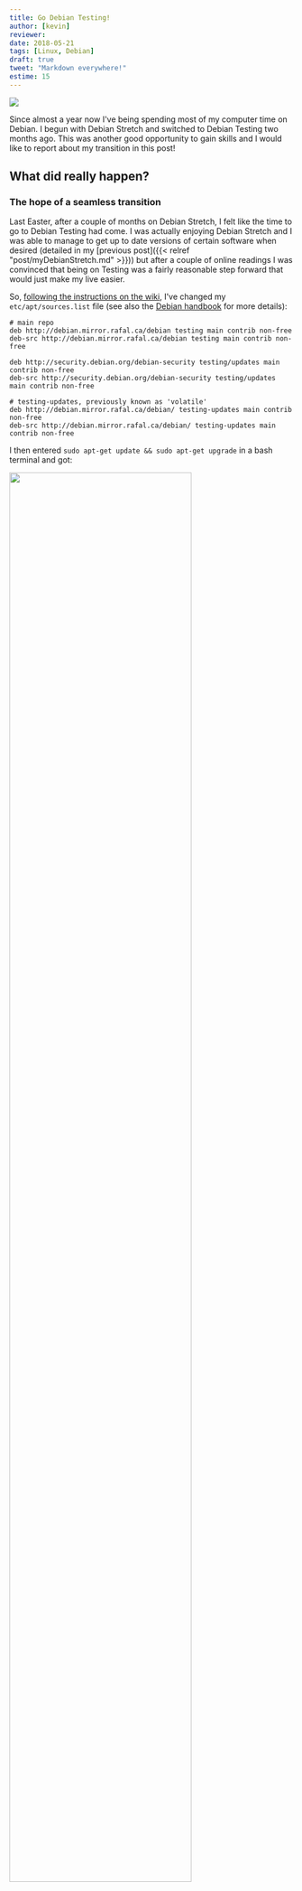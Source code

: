 ```yaml
---
title: Go Debian Testing!
author: [kevin]
reviewer:
date: 2018-05-21
tags: [Linux, Debian]
draft: true
tweet: "Markdown everywhere!"
estime: 15
---
```



 ![](https://img.shields.io/badge/inSileco-UnderReview-ffdd55.svg)

Since almost a year now I've being spending most of my computer time on Debian.
I begun with Debian Stretch and switched to Debian Testing two months ago.
This was another good opportunity to gain skills and I would like to report
about my transition in this post!


## What did really happen?

### The hope of a seamless transition

Last Easter, after a couple of months on Debian Stretch, I felt like the time
to go to Debian Testing had come. I was actually enjoying Debian Stretch and
I was able to manage to get up to date versions of certain software when desired
(detailed in my [previous post]({{< relref "post/myDebianStretch.md" >}})) but
after a couple of online readings I was convinced that being on Testing
was a fairly reasonable step forward that would just make my live easier.

So, [following the instructions on the wiki](https://wiki.debian.org/DebianTesting),
I've changed my `etc/apt/sources.list` file (see also the [Debian handbook](https://debian-handbook.info/browse/stable/apt.html#id-1.9.10.8)
for more details):

```
# main repo
deb http://debian.mirror.rafal.ca/debian testing main contrib non-free
deb-src http://debian.mirror.rafal.ca/debian testing main contrib non-free

deb http://security.debian.org/debian-security testing/updates main contrib non-free
deb-src http://security.debian.org/debian-security testing/updates main contrib non-free

# testing-updates, previously known as 'volatile'
deb http://debian.mirror.rafal.ca/debian/ testing-updates main contrib non-free
deb-src http://debian.mirror.rafal.ca/debian/ testing-updates main contrib non-free
```

I then entered `sudo apt-get update && sudo apt-get upgrade` in a
bash terminal and got:

<img src="assets/updeb0.png#center" style="width:80%"></img>


Many, many upgrades! They were expected and I therefore proceeded and entered
`Y` which triggered the downloading of the required files:

<img src = "assets/updeb1.png#center" style="width:80%"></img>

A few messages popped up to warn me about major changes during the
installation process, for instance for PostgreSQL:

<img src = "assets/updeb2.png#center" style="width:80%"></img>


and back-up manager:

<img src = "assets/updeb3.png#center" style="width:80%"></img>



### A (minor) delusion

This first 1524 upgrades took 29 minutes (not bad at all) and I thought it
would be that easy! But after some time on Debian and the subsequent
changes I've made, migrating to Testing required further steps and I guess
it (at least partially) explains the number of [packages kept back](https://askubuntu.com/questions/601/the-following-packages-have-been-kept-back-why-and-how-do-i-solve-it)
I had.

To install the rest of the packages, I cautiously installed them using
`sudo apt-get install`:

<img src = "assets/updeb4.png#center" style="width:80%"></img>

If I recall correctly, I proceeded as follows:

1. `sudo apt-get install firstPackagekeptBack`
2. Do some packages remain kept back?
3. if yes go back to 1

I don't think this is the best approach as I could have either copy-paste
the full package list and install them all at once or use [`dist-upgrade`](https://askubuntu.com/questions/81585/what-is-dist-upgrade-and-why-does-it-upgrade-more-than-upgrade),
but it worked:

<img src = "assets/updeb5.png#center" style="width:80%"></img>

"Yeah!! all right, all done, all good!", that's what I was thinking at that
stage.


### My :heart: stopped beating... for a few hours only!

What do you do when all is installed? Well, you reboot, right? So I did!
The logging page looked the same but once logged in there
was a nightmarish blue screen (you know, the kind of screen Windows is famous for!) :scream:!
My GNOME desktop environment had disappeared :scream:! Here begun a
few hours of confusion... I actually felt a bit lost that's why I did not
take screenshot or detailed notes about what's was happening but I recall
more or less what I did to solve this mess (a mess I am responsible for).

First of all I learned very helpful shortcuts that enable to switch from
the Desktop environment to the Command Line Interface (CLI): `ctrl + atl + f2`
and conversely `ctrl + atl + f3` (even more funny I was not able to use it
first because somehow I turned `FnLock` on). So, even though I was not able
to use GNOME I was able to see what was happening using the CLI. And
so I searched on the internet (I had another computer) for a solution
and there I leanr that I could check the status of the [display mangers](https://wiki.debian.org/DisplayManager)
using `systemctl` for instance for the Gnome Display Manager (gdm):

```
systemctl status gdm
```

(see https://unix.stackexchange.com/questions/204387/debian-not-booting-into-gui)
and then I realize there was something wrong with gnome. So first I decided
to install another display manager, I chose [lightdm](https://wiki.debian.org/LightDM)
and it worked well. I was relieved that everything was working well (no
more weird blue screen) but I really wanted my GNOME back and so I thought
that I needed to reinstall it:

```
sudo apt-get install --reinstall gnome3
```

The reinstallation went Ok but it was not working... until I removed lightdm,
that I cannot explain... But in the end GNOME was back, the update
was completed! Given what I went through I think it is worth spending
some time learning about the different graphical desktops Debian offers,
I recommend the reading of the [Debian Handbook](https://debian-handbook.info/browse/stable/sect.graphical-desktops.html),
and this article for [Ubuntu useres](https://support.system76.com/articles/desktop-environment/)
which interestingly assert that:

> In Ubuntu 16.04, make sure to choose lightdm as the display manager
> when prompted. Choosing gdm, sddm, or another, will break the installation.   

By the way note that `echo $DESKTOP_SESSION` indicates the desktop
environment you are currently using and if you are eager to change the
use display manager you have to reconfigure a display manager package, *e.g.*
`dpkg-reconfigure gdm3` (in su mode).





## What about my new setup?


### Kernel and GNOME version

As in my first post, I use [inxi](https://smxi.org/docs/inxi.htm) tpo
provide some details regarding my setup:

```
inxi -S
```

Previously the command returned:


```bash
System:    Host: debian Kernel: 4.9.0-5-amd64 x86_64 (64 bit) Desktop: Gnome 3.22.3
           Distro: Debian GNU/Linux 9 (stretch)
```

Now:

```bash
System:    Host: debian Kernel: 4.15.0-3-amd64 x86_64 bits: 64 Desktop: Gnome 3.28.0
           Distro: Debian GNU/Linux buster/sid
```


Actually, there was a recent kernel update, currently I am on:


```bash
System:    Host: debian Kernel: 4.16.0-1-amd64 x86_64 bits: 64 Desktop: Gnome 3.28.1
           Distro: Debian GNU/Linux buster/sid
```



### New theme and new cursors and top icon

I keep using the same theme that I used on [my Debian Stretch setup]({{< relref "post/myDebianStretch.md#Gnome,gnome-tweak-toolsandshortcuts" >}}) but I
further customized it:

1. I keep using the [Vimix theme](https://github.com/vinceliuice/vimix-gtk-themes) and I added the [user theme that was disabled](https://askubuntu.com/questions/545741/why-is-shell-theme-disabled-in-gnome-tweak-tool),
1. I add a shell extension: Topicons Plus (https://extensions.gnome.org/extension/1031/topicons/)
3. I chose a new set of cursors: [Capitaine Cursors](https://www.gnome-look.org/p/1148692/)

Regarding 1 and 2, below is my setup on GNOME tweak:

<img src = "assets/themes.png#center" style="width:80%"></img>

<img src = "assets/activated.png#center" style="width:80%"></img>


Regarding 3, it took me few extra steps as I was not able to get the cursor
directly on GNOME-Look:

1. I clone the [<i class="fa fa-github" aria-hidden="true"></i> repo](https://github.com/keeferrourke/capitaine-cursors)

2. I double check on the Internet how to proceeded (see
[<i class="fa fa-external-link" aria-hidden="true"></i>](https://askubuntu.com/questions/592478/how-to-install-mouse-cursor))

3. Once I clone and the repo and set the current directory to my cloned repo:

```
mkdir /usr/share/icons/CaptaineCursors
cp -r dist/* /usr/share/icons/CaptaineCursors/
```

4. I then reboot and go to gnome tweak to select new cursor in the list
of cursors


This is the current look (I use one of the default wallpaper)


<img src = "assets/look.png#center" style="width:90%"></img>


I like it that way!



### Software - a few notes

#### Newer versions - four examples

The table below show changes in version after the transition:


| Software            | Command line         | Stretch                  | Testing (April 2018)       |
|:--------------------|:---------------------|:-------------------------|:---------------------------|
| LibreOffice         |libreoffice --version |5.2.7.2 20m0(Build:2)     | 6.0.2.1.0 00m0(Build:1)    |
| ImageMagick         |convert --version     |6.9.7-4 Q16 x86_64        | 6.9.9-34 Q16 x86_64        |
| PostgreSQL          |psql --version        |9.6.7                     | 10.3 (Debian 10.3-2)       |
| GIMP                |gimp --version        |2.8.18                    | 2.8.22                     |


#### About Firefox

Well Debian Testing do not yet offer Firefox 60-X via aptitude (there are
actually ongoing discussion about this on the Debian developer mailing
list). While I am still using Firefox 52-X and am statisfied with it
I wanted to install the last verion. As
[suggested by the Debian wiki](https://wiki.debian.org/Firefox), I installed
the package manager [snap](https://docs.snapcraft.io/snaps/):

```bash
❯ snap --version
snap    2.32.5
snapd   2.32.5
series  16
debian
kernel  4.15.0-3-amd64
```

and install Firefox via snap:

```bash
❯ snap install firefox
```


#### About R

As I am on Debian Testing now ,the [backport](https://backports.debian.org/)
is no longer required! I am currently on R 3.4.4 and we are waiting for
3.5.0, there are [active discussions about this](https://www.mail-archive.com/r-sig-debian@r-project.org/msg02777.html) but we should get the new
in the next couple of weeks!


#### About Sage

I used to have [Sage](http://www.sagemath.org/) installed:

```bash
❯ sage -v
SageMath version 7.4, Release Date: 2016-10-18
```

But as you can read on the [Debian wiki](https://wiki.debian.org/DebianScience/Sage),
Sage demands substantial maintainance efforts, recent versions are therefore
are not available for Testing. When I checked the version available I get:


```bash
❯ apt-cache policy sagemath
sagemath:
  Installed: (none)
  Candidate: 7.4-9
  Version table:
     7.4-9 500
        500 http://ftp.debian.org/debian stable/main amd64 Packages
```

The stable version that I thought I'd be able to install but when I try:


```
❯ sudo apt-get install sagemath      
Reading package lists... Done
Building dependency tree
Reading state information... Done
Some packages could not be installed. This may mean that you have
requested an impossible situation or if you are using the unstable
distribution that some required packages have not yet been created
or been moved out of Incoming.
The following information may help to resolve the situation:

The following packages have unmet dependencies:
 sagemath : Depends: ecl (>= 15.3.7+dfsg1-2) but it is not going to be installed
            Depends: libflint-2.5.2 but it is not going to be installed
            Depends: libflint-arb1 but it is not going to be installed
            Depends: libgsl2 but it is not going to be installed
            Depends: liblinbox-1.4.2-0 but it is not going to be installed
            ...
            Recommends: texlive-latex-base but it is not going to be installed
E: Unable to correct problems, you have held broken packages.
```

:cry: Well I guess my option is to cherry pick form Unstable... I'll let you know
if I do do.




### Useful resources

#### Answers to questions I had in my mind  

- What's the difference between `atp` and `àpt-get`? The Debian Handobook give a clear [answer
about it](https://www.debian.org/doc/manuals/debian-reference/ch02.en.html#_literal_apt_literal_vs_literal_apt_get_literal_literal_apt_cache_literal_vs_literal_aptitude_literal
).

- What are the difference between Debian and Ubuntu? Here is some
[interesting material related to this](https://wiki.ubuntu.com/Ubuntu/ForDebianDevelopers?action=show&redirect=UbuntuForDebianDevelopers).

- How to change the length of? I've found this [answer by Antoine Schellenberger](http://antoine-schellenberger.com/linux/2014/11/03/change-default-screencast-duration-in-gnome-3.html):

> gsettings get org.gnome.settings-daemon.plugins.media-keys max-screencast-length 60


#### Miscellaneous

- I've updated [my Gist `installDebian.sh`](https://gist.github.com/KevCaz/29536740b9150383a9d543ec1be96103)
- I've come across that nice screenshot tour for Debian Stretch http://www.linuxandubuntu.com/home/debian-9-complete-screenshot-tour
- [Steve]({{< relref "about.md">}}) brought that great talk by [Bryan Lunduke](http://lunduke.com/)
to my attention, I love it:

{{< youtube TVHcdgrqbHE >}}



<br><br>

I like being on Testing and I guess I'll stay on it for a while. The
natural next step for me is to be able to efficiently cherry pick
package from the Unstable. It sounds like pretty straightforward
according to the Debian Handbook by I'd like to read a bit more
before any new transition! I'll keep you blogposted!

<br>

#### **THE END** :dizzy_face:
